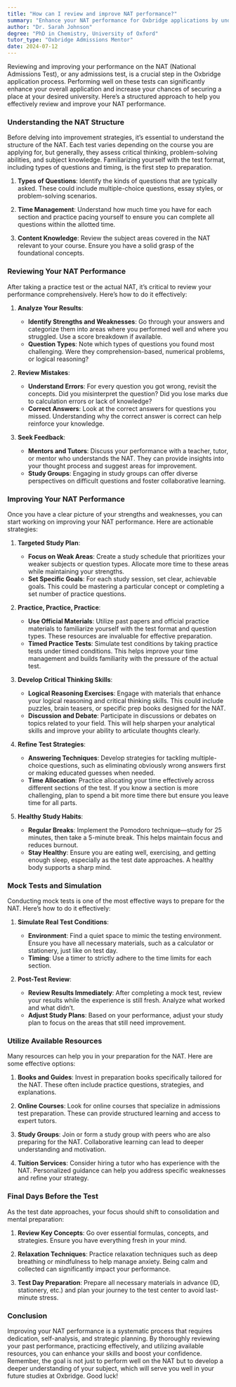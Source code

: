 ```yaml
---
title: "How can I review and improve NAT performance?"
summary: "Enhance your NAT performance for Oxbridge applications by understanding the test structure and implementing effective review strategies."
author: "Dr. Sarah Johnson"
degree: "PhD in Chemistry, University of Oxford"
tutor_type: "Oxbridge Admissions Mentor"
date: 2024-07-12
---
```


Reviewing and improving your performance on the NAT (National Admissions Test), or any admissions test, is a crucial step in the Oxbridge application process. Performing well on these tests can significantly enhance your overall application and increase your chances of securing a place at your desired university. Here’s a structured approach to help you effectively review and improve your NAT performance.

### Understanding the NAT Structure

Before delving into improvement strategies, it’s essential to understand the structure of the NAT. Each test varies depending on the course you are applying for, but generally, they assess critical thinking, problem-solving abilities, and subject knowledge. Familiarizing yourself with the test format, including types of questions and timing, is the first step to preparation.

1. **Types of Questions**: Identify the kinds of questions that are typically asked. These could include multiple-choice questions, essay styles, or problem-solving scenarios.

2. **Time Management**: Understand how much time you have for each section and practice pacing yourself to ensure you can complete all questions within the allotted time.

3. **Content Knowledge**: Review the subject areas covered in the NAT relevant to your course. Ensure you have a solid grasp of the foundational concepts.

### Reviewing Your NAT Performance

After taking a practice test or the actual NAT, it’s critical to review your performance comprehensively. Here’s how to do it effectively:

1. **Analyze Your Results**:
   - **Identify Strengths and Weaknesses**: Go through your answers and categorize them into areas where you performed well and where you struggled. Use a score breakdown if available.
   - **Question Types**: Note which types of questions you found most challenging. Were they comprehension-based, numerical problems, or logical reasoning?

2. **Review Mistakes**:
   - **Understand Errors**: For every question you got wrong, revisit the concepts. Did you misinterpret the question? Did you lose marks due to calculation errors or lack of knowledge?
   - **Correct Answers**: Look at the correct answers for questions you missed. Understanding why the correct answer is correct can help reinforce your knowledge.

3. **Seek Feedback**:
   - **Mentors and Tutors**: Discuss your performance with a teacher, tutor, or mentor who understands the NAT. They can provide insights into your thought process and suggest areas for improvement.
   - **Study Groups**: Engaging in study groups can offer diverse perspectives on difficult questions and foster collaborative learning.

### Improving Your NAT Performance

Once you have a clear picture of your strengths and weaknesses, you can start working on improving your NAT performance. Here are actionable strategies:

1. **Targeted Study Plan**:
   - **Focus on Weak Areas**: Create a study schedule that prioritizes your weaker subjects or question types. Allocate more time to these areas while maintaining your strengths.
   - **Set Specific Goals**: For each study session, set clear, achievable goals. This could be mastering a particular concept or completing a set number of practice questions.

2. **Practice, Practice, Practice**:
   - **Use Official Materials**: Utilize past papers and official practice materials to familiarize yourself with the test format and question types. These resources are invaluable for effective preparation.
   - **Timed Practice Tests**: Simulate test conditions by taking practice tests under timed conditions. This helps improve your time management and builds familiarity with the pressure of the actual test.

3. **Develop Critical Thinking Skills**:
   - **Logical Reasoning Exercises**: Engage with materials that enhance your logical reasoning and critical thinking skills. This could include puzzles, brain teasers, or specific prep books designed for the NAT.
   - **Discussion and Debate**: Participate in discussions or debates on topics related to your field. This will help sharpen your analytical skills and improve your ability to articulate thoughts clearly.

4. **Refine Test Strategies**:
   - **Answering Techniques**: Develop strategies for tackling multiple-choice questions, such as eliminating obviously wrong answers first or making educated guesses when needed.
   - **Time Allocation**: Practice allocating your time effectively across different sections of the test. If you know a section is more challenging, plan to spend a bit more time there but ensure you leave time for all parts.

5. **Healthy Study Habits**:
   - **Regular Breaks**: Implement the Pomodoro technique—study for 25 minutes, then take a 5-minute break. This helps maintain focus and reduces burnout.
   - **Stay Healthy**: Ensure you are eating well, exercising, and getting enough sleep, especially as the test date approaches. A healthy body supports a sharp mind.

### Mock Tests and Simulation

Conducting mock tests is one of the most effective ways to prepare for the NAT. Here’s how to do it effectively:

1. **Simulate Real Test Conditions**:
   - **Environment**: Find a quiet space to mimic the testing environment. Ensure you have all necessary materials, such as a calculator or stationery, just like on test day.
   - **Timing**: Use a timer to strictly adhere to the time limits for each section.

2. **Post-Test Review**:
   - **Review Results Immediately**: After completing a mock test, review your results while the experience is still fresh. Analyze what worked and what didn’t.
   - **Adjust Study Plans**: Based on your performance, adjust your study plan to focus on the areas that still need improvement.

### Utilize Available Resources

Many resources can help you in your preparation for the NAT. Here are some effective options:

1. **Books and Guides**: Invest in preparation books specifically tailored for the NAT. These often include practice questions, strategies, and explanations.

2. **Online Courses**: Look for online courses that specialize in admissions test preparation. These can provide structured learning and access to expert tutors.

3. **Study Groups**: Join or form a study group with peers who are also preparing for the NAT. Collaborative learning can lead to deeper understanding and motivation.

4. **Tuition Services**: Consider hiring a tutor who has experience with the NAT. Personalized guidance can help you address specific weaknesses and refine your strategy.

### Final Days Before the Test

As the test date approaches, your focus should shift to consolidation and mental preparation:

1. **Review Key Concepts**: Go over essential formulas, concepts, and strategies. Ensure you have everything fresh in your mind.

2. **Relaxation Techniques**: Practice relaxation techniques such as deep breathing or mindfulness to help manage anxiety. Being calm and collected can significantly impact your performance.

3. **Test Day Preparation**: Prepare all necessary materials in advance (ID, stationery, etc.) and plan your journey to the test center to avoid last-minute stress.

### Conclusion

Improving your NAT performance is a systematic process that requires dedication, self-analysis, and strategic planning. By thoroughly reviewing your past performance, practicing effectively, and utilizing available resources, you can enhance your skills and boost your confidence. Remember, the goal is not just to perform well on the NAT but to develop a deeper understanding of your subject, which will serve you well in your future studies at Oxbridge. Good luck!
    